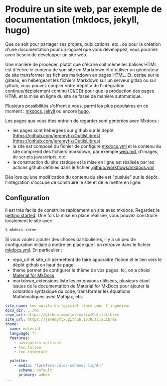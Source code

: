 # Produire un site web, par exemple de documentation (mkdocs, jekyll, hugo)

Que ce soit pour partager ses projets, publications,
etc.. ou pour la création d'une documentation pour un logiciel que vous
développez, vous pourriez avoir besoin de développer un site web. 

Une manière de procéder, plutôt que d'écrire soit même les balises HTML est
d'écrire le contenu de son site en Markdown et d'utiliser un générateur de site
transformer les fichiers markdown en pages HTML. Et, cerise sur le gâteau, en
hébergeant les fichiers Markdown sur un serveur gitlab ou sur github, vous
pouvez coupler votre dépôt à de l'intégration continue/déploiement continu
(CI/CD) pour que la production des pages HTML et la mise en ligne du site se
fasse de manière automatique.

Plusieurs possibilités s'offrent à vous, parmi les plus populaires en ce moment
: [mkdocs](https://www.mkdocs.org/), [jekyll](https://www.mkdocs.org/) ou encore [hugo](https://gohugo.io/). 

Les pages que vous êtes entrain de regarder sont générées avec Mkdocs :

- les pages sont hébergées sur github sur le dépôt [https://github.com/jeremyfix/OutilsLibres](https://github.com/jeremyfix/OutilsLibres)
- le site est composé du fichier de configure [mkdocs.yml](https://github.com/jeremyfix/OutilsLibres/blob/master/website/conf/mkdocs.yml) et le contenu du site comprend des fichiers markdown, par exemple [web.md](https://github.com/jeremyfix/OutilsLibres/blob/master/website/md/outils/web.md), d'images, de scripts javascripts, etc.
- la construction du site statique et la mise en ligne est réalisée par les
  actions github définies dans le fichier [.github/workflows/mkdocs.yml](https://github.com/jeremyfix/OutilsLibres/blob/master/.github/workflows/mkdocs.yml)

Dès lors qu'une modification du contenu du site est "pushée" sur le dépôt,
l'intégration s'occupe de construire le site et de le mettre en ligne.

## Configuration

Il est très facile de construire rapidement un site avec mkdocs. Regardez le [getting started](https://www.mkdocs.org/getting-started/). Une fois la mise en place réalisée, vous pouvez construire localement le site avec

```bash
$ mkdocs serve
```

Si vous voulez ajouter des choses particulières, il y a un peu de configuration initiale à mettre en place que l'on retrouve dans
le fichier [mkdocs.yml](https://github.com/jeremyfix/OutilsLibres/blob/master/website/conf/mkdocs.yml). En particulier :

- repo_url et site_url permettent de faire apparaître l'icône et le lien vers le dépôt
  github en haut de page
- theme permet de configurer le thème de vos pages. Ici, on a choisi [Material
  for MkDocs](https://squidfunk.github.io/mkdocs-material/reference/)
- markdown_extensions liste les extensions utilisées, plusieurs étant issues de
  la documentation de Material for MkDocs pour ajouter la coloration syntaxique
  du code, transformer les équations Mathématiques avec Mathjax, etc.

```yaml
site_name: Les outils du logiciel libre pour l'ingénieur
docs_dir: ../md
repo_url: https://github.com/jeremyfix/OutilsLibres
site_url: https://jeremyfix.github.io/OutilsLibres
theme: 
  name: material
  language: fr
  features:
    - navigation.sections
    - toc.follow
    - toc.integrate

  palette:
    - media: "(prefers-color-scheme: light)"
      scheme: default
      primary: amber
...

```

